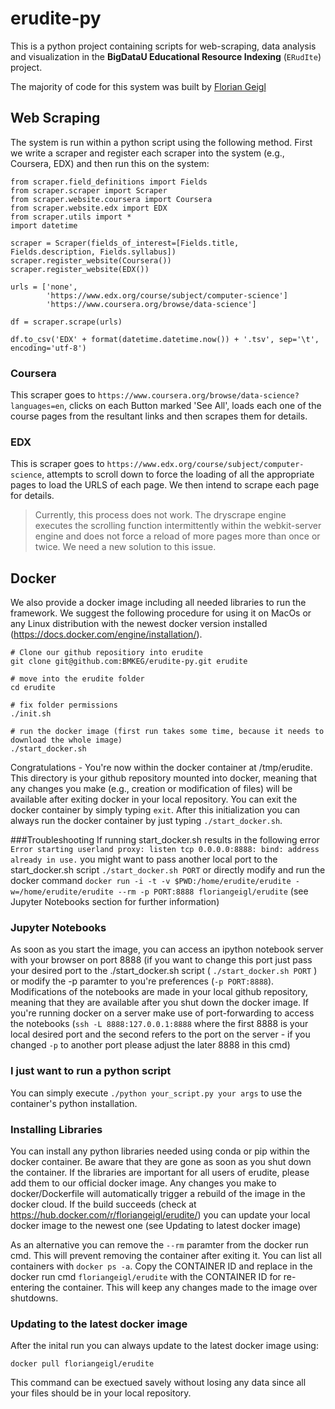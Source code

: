 # erudite-py

This is a python project containing scripts for web-scraping, data analysis and visualization in the **BigDataU Educational Resource Indexing** (`ERudIte`) project.

The majority of code for this system was built by [Florian Geigl](https://github.com/orgs/BMKEG/people/floriangeigl) 

Web Scraping
---
The system is run within a python script using the following method. First we write a scraper and register each scraper into the system (e.g., Coursera, EDX) and then run this on the system:

```
from scraper.field_definitions import Fields
from scraper.scraper import Scraper
from scraper.website.coursera import Coursera
from scraper.website.edx import EDX
from scraper.utils import *
import datetime

scraper = Scraper(fields_of_interest=[Fields.title, Fields.description, Fields.syllabus])
scraper.register_website(Coursera())
scraper.register_website(EDX())

urls = ['none',
        'https://www.edx.org/course/subject/computer-science']
        'https://www.coursera.org/browse/data-science']

df = scraper.scrape(urls)

df.to_csv('EDX' + format(datetime.datetime.now()) + '.tsv', sep='\t', encoding='utf-8')
```

### Coursera

This scraper goes to `https://www.coursera.org/browse/data-science?languages=en`, clicks on each Button marked 'See All', loads each one of the course pages from the resultant links and then scrapes them for details.

### EDX

This is scraper goes to `https://www.edx.org/course/subject/computer-science`, attempts to scroll down to force the loading of all the appropriate pages to load the URLS of each page. We then intend to scrape each page for details. 

> Currently, this process does not work. The dryscrape engine executes the scrolling function intermittently within the webkit-server engine and does not force a reload of more pages more than once or twice. We need a new solution to this issue. 

Docker
---
We also provide a docker image including all needed libraries to run the framework. We suggest the following procedure for using it on MacOs or any Linux distribution with the newest docker version installed (https://docs.docker.com/engine/installation/).
```
# Clone our github repositiory into erudite
git clone git@github.com:BMKEG/erudite-py.git erudite

# move into the erudite folder
cd erudite

# fix folder permissions
./init.sh

# run the docker image (first run takes some time, because it needs to download the whole image)
./start_docker.sh
``` 

Congratulations - You're now within the docker container at /tmp/erudite. This directory is your github repository mounted into docker, meaning that any changes you make (e.g., creation or modification of files) will be available after exiting docker in your local repository. You can exit the docker container by simply typing ```exit```. After this initialization you can always run the docker container by just typing ```./start_docker.sh```.

###Troubleshooting
If running start_docker.sh results in the following error 
``` Error starting userland proxy: listen tcp 0.0.0.0:8888: bind: address already in use.```
you might want to pass another local port to the start_docker.sh script ```./start_docker.sh PORT``` or directly modify and run the docker command
```docker run -i -t -v $PWD:/home/erudite/erudite -w=/home/erudite/erudite --rm -p PORT:8888 floriangeigl/erudite``` 
(see Jupyter Notebooks section for further information)

### Jupyter Notebooks
As soon as you start the image, you can access an ipython notebook server with your browser on port 8888 (if you want to change this port just pass your desired port to the ./start_docker.sh script ( ```./start_docker.sh PORT``` ) or modify the -p paramter to you're preferences (```-p PORT:8888```). Modifications of the notebooks are made in your local github repository, meaning that they are available after you shut down the docker image. If you're running docker on a server make use of port-forwarding to access the notebooks (```ssh -L 8888:127.0.0.1:8888``` where the first 8888 is your local desired port and the second refers to the port on the server - if you changed ```-p``` to another port please adjust the later 8888 in this cmd)

### I just want to run a python script
You can simply execute ```./python your_script.py your args``` to use the container's python installation.

### Installing Libraries
You can install any python libraries needed using conda or pip within the docker container. Be aware that they are gone as soon as you shut down the container. If the libraries are important for all users of erudite, please add them to our official docker image. Any changes you make to docker/Dockerfile will automatically trigger a rebuild of the image in the docker cloud. If the build succeeds (check at https://hub.docker.com/r/floriangeigl/erudite/) you can update your local docker image to the newest one (see Updating to latest docker image)

As an alternative you can remove the ```--rm``` paramter from the docker run cmd. This will prevent removing the container after exiting it. You can list all containers with ```docker ps -a```. Copy the CONTAINER ID and replace in the docker run cmd  ```floriangeigl/erudite``` with the CONTAINER ID for re-entering the container. This will keep any changes made to the image over shutdowns. 

### Updating to the latest docker image
After the inital run you can always update to the latest docker image using:
```
docker pull floriangeigl/erudite
```
This command can be exectued savely without losing any data since all your files should be in your local repository.
